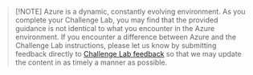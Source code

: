 > [!NOTE] Azure is a dynamic, constantly evolving environment. As you complete your Challenge Lab, you may find that the provided guidance is not identical
to what you encounter in the Azure environment. If you encounter a difference between Azure and the Challenge Lab instructions,
please let us know by submitting feedback directly to 
<a href = "https://supportrequest.learnondemandsystems.com/sf.php?s=123formbuilder-5553155&control66068515=@Lab.User.Email&control66068522=@Lab.LabInstance.Id&control66608830=@Lab.LabProfile.Id&control66068513=@lab.User.FirstName&control66068514=@lab.User.LastName&control66068517=@lab.User.Organization.Name" target="_blank" Title="Challenge Lab feedback" ID="disclaimerID">Challenge Lab feedback</a>
so that we may update the content in as timely a manner as possible.
